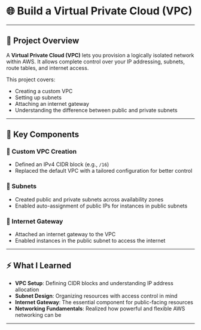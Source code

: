 # 🌐 Build a Virtual Private Cloud (VPC)

---

## 📌 Project Overview

A **Virtual Private Cloud (VPC)** lets you provision a logically isolated network within AWS. It allows complete control over your IP addressing, subnets, route tables, and internet access.

This project covers:

- Creating a custom VPC
- Setting up subnets
- Attaching an internet gateway
- Understanding the difference between public and private subnets

---

## 🧱 Key Components

### 🔹 Custom VPC Creation
- Defined an IPv4 CIDR block (e.g., `/16`)
- Replaced the default VPC with a tailored configuration for better control

### 🔹 Subnets
- Created public and private subnets across availability zones
- Enabled auto-assignment of public IPs for instances in public subnets

### 🔹 Internet Gateway
- Attached an internet gateway to the VPC
- Enabled instances in the public subnet to access the internet

---

## ⚡ What I Learned

- **VPC Setup**: Defining CIDR blocks and understanding IP address allocation
- **Subnet Design**: Organizing resources with access control in mind
- **Internet Gateway**: The essential component for public-facing resources
- **Networking Fundamentals**: Realized how powerful and flexible AWS networking can be 

---



